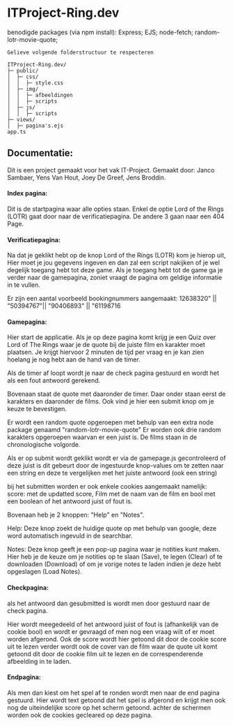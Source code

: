 # ITProject-Ring.dev

benodigde packages (via npm install):
Express;
EJS;
node-fetch;
random-lotr-movie-quote;

```
Gelieve volgende folderstructuur te respecteren

ITProject-Ring.dev/
├─ public/
│  ├─ css/
│  │  ├─ style.css
│  ├─ img/
│  │  ├─ afbeeldingen
│  │  ├─ scripts
│  ├─ js/
│  │  ├─ scripts
├─ views/
│  ├─ pagina's.ejs
app.ts

```

## Documentatie:

Dit is een project gemaakt voor het vak IT-Project.
Gemaakt door: Janco Sambaer, Yens Van Hout, Joey De Greef, Jens Broddin.

#### Index pagina:

Dit is de startpagina waar alle opties staan.
Enkel de optie Lord of the Rings (LOTR) gaat door naar de verificatiepagina.
De andere 3 gaan naar een 404 Page.

#### Verificatiepagina:

Na dat je geklikt hebt op de knop Lord of the Rings (LOTR) kom je hierop uit,
Hier moet je jou gegevens ingeven en dan zal een script nakijken of je wel degelijk toegang hebt tot deze game.
Als je toegang hebt tot de game ga je verder naar de gamepagina, zoniet vraagt de pagina om geldige informatie in te vullen.

Er zijn een aantal voorbeeld bookingnummers aangemaakt: 12638320" || "50394767"|| "90406893" || "61198716

#### Gamepagina:

Hier start de applicatie.
Als je op deze pagina komt krijg je een Quiz over Lord of The Rings waar je de quote bij de juiste film en karakter moet plaatsen.
Je krijgt hiervoor 2 minuten de tijd per vraag en je kan zien hoelang je nog hebt aan de hand van de timer.

Als de timer af loopt wordt je naar de check pagina gestuurd en wordt het als een fout antwoord gerekend.

Bovenaan staat de quote met daaronder de timer.
Daar onder staan eerst de karakters en daaronder de films.
Ook vind je hier een submit knop om je keuze te bevestigen.

Er wordt een random quote opgeroepen met behulp van een extra node package genaamd "random-lotr-movie-quote"
Er worden ook drie random karakters opgeroepen waarvan er een juist is.
De films staan in de chronologische volgorde.

Als er op submit wordt geklikt wordt er via de gamepage.js gecontroleerd of deze juist is
dit gebeurt door de ingestuurde knop-values om te zetten naar een string en deze te vergelijken met het juiste antwoord (ook een string)

bij het submitten worden er ook enkele cookies aangemaakt namelijk: score: met de updatted score, Film met de naam van de film en bool met een boolean of het antwoord juist of fout is.

Bovenaan heb je 2 knoppen: "Help" en "Notes".

Help:
Deze knop zoekt de huidige quote op met behulp van google, deze word automatisch ingevuld in de searchbar.

Notes:
Deze knop geeft je een pop-up pagina waar je notities kunt maken.
Hier heb je de keuze om je notities op te slaan (Save), te legen (Clear) of te downloaden (Download) of om je vorige notes te laden indien je deze hebt opgeslagen (Load Notes).

#### Checkpagina:

als het antwoord dan gesubmitted is wordt men door gestuurd naar de check pagina.

Hier wordt meegedeeld of het antwoord juist of fout is (afhankelijk van de cookie bool) en wordt er gevraagd of men nog een vraag wilt of er moet worden afgerond.
Ook de score wordt hier getoond dit door de cookie score uit te lezen
verder wordt ook de cover van de film waar de quote uit komt getoond dit door de cookie film uit te lezen en de correspenderende afbeelding in te laden.

#### Endpagina:

Als men dan kiest om het spel af te ronden wordt men naar de end pagina gestuurd.
Hier wordt text getoond dat het spel is afgerond en krijgt men ook nog de uiteindelijke score op het scherm getoond.
achter de schermen worden ook de cookies gecleared op deze pagina.
